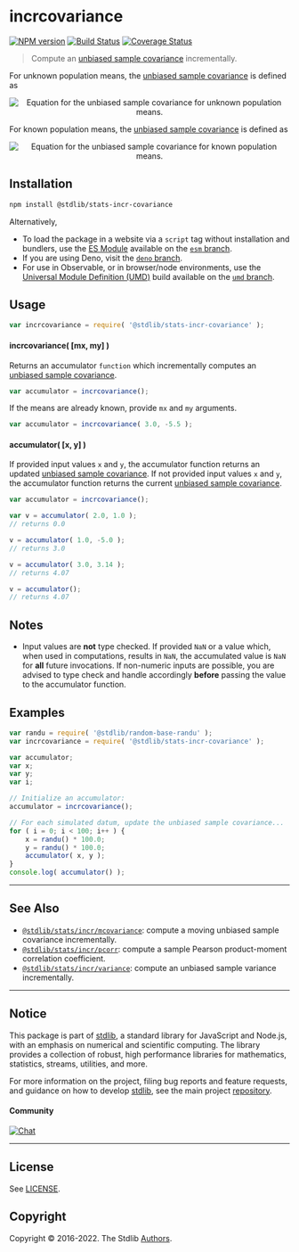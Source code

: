 <!--

@license Apache-2.0

Copyright (c) 2018 The Stdlib Authors.

Licensed under the Apache License, Version 2.0 (the "License");
you may not use this file except in compliance with the License.
You may obtain a copy of the License at

   http://www.apache.org/licenses/LICENSE-2.0

Unless required by applicable law or agreed to in writing, software
distributed under the License is distributed on an "AS IS" BASIS,
WITHOUT WARRANTIES OR CONDITIONS OF ANY KIND, either express or implied.
See the License for the specific language governing permissions and
limitations under the License.

-->

# incrcovariance

[![NPM version][npm-image]][npm-url] [![Build Status][test-image]][test-url] [![Coverage Status][coverage-image]][coverage-url] <!-- [![dependencies][dependencies-image]][dependencies-url] -->

> Compute an [unbiased sample covariance][covariance] incrementally.

<section class="intro">

For unknown population means, the [unbiased sample covariance][covariance] is defined as

<!-- <equation class="equation" label="eq:unbiased_sample_covariance_unknown_means" align="center" raw="\operatorname{cov_n} = \frac{1}{n-1} \sum_{i=0}^{n-1} (x_i - \bar{x}_n)(y_i - \bar{y}_n)" alt="Equation for the unbiased sample covariance for unknown population means."> -->

<div class="equation" align="center" data-raw-text="\operatorname{cov_n} = \frac{1}{n-1} \sum_{i=0}^{n-1} (x_i - \bar{x}_n)(y_i - \bar{y}_n)" data-equation="eq:unbiased_sample_covariance_unknown_means">
    <img src="https://cdn.jsdelivr.net/gh/stdlib-js/stdlib@49d8cabda84033d55d7b8069f19ee3dd8b8d1496/lib/node_modules/@stdlib/stats/incr/covariance/docs/img/equation_unbiased_sample_covariance_unknown_means.svg" alt="Equation for the unbiased sample covariance for unknown population means.">
    <br>
</div>

<!-- </equation> -->

For known population means, the [unbiased sample covariance][covariance] is defined as

<!-- <equation class="equation" label="eq:unbiased_sample_covariance_known_means" align="center" raw="\operatorname{cov_n} = \frac{1}{n} \sum_{i=0}^{n-1} (x_i - \mu_x)(y_i - \mu_y)" alt="Equation for the unbiased sample covariance for known population means."> -->

<div class="equation" align="center" data-raw-text="\operatorname{cov_n} = \frac{1}{n} \sum_{i=0}^{n-1} (x_i - \mu_x)(y_i - \mu_y)" data-equation="eq:unbiased_sample_covariance_known_means">
    <img src="https://cdn.jsdelivr.net/gh/stdlib-js/stdlib@27e2a43c70db648bb5bbc3fd0cdee050c25adc0b/lib/node_modules/@stdlib/stats/incr/covariance/docs/img/equation_unbiased_sample_covariance_known_means.svg" alt="Equation for the unbiased sample covariance for known population means.">
    <br>
</div>

<!-- </equation> --> 

</section>

<!-- /.intro -->

<section class="installation">

## Installation

```bash
npm install @stdlib/stats-incr-covariance
```

Alternatively,

-   To load the package in a website via a `script` tag without installation and bundlers, use the [ES Module][es-module] available on the [`esm` branch][esm-url].
-   If you are using Deno, visit the [`deno` branch][deno-url].
-   For use in Observable, or in browser/node environments, use the [Universal Module Definition (UMD)][umd] build available on the [`umd` branch][umd-url].

</section>

<section class="usage">

## Usage

```javascript
var incrcovariance = require( '@stdlib/stats-incr-covariance' );
```

#### incrcovariance( \[mx, my] )

Returns an accumulator `function` which incrementally computes an [unbiased sample covariance][covariance].

```javascript
var accumulator = incrcovariance();
```

If the means are already known, provide `mx` and `my` arguments.

```javascript
var accumulator = incrcovariance( 3.0, -5.5 );
```

#### accumulator( \[x, y] )

If provided input values `x` and `y`, the accumulator function returns an updated [unbiased sample covariance][covariance]. If not provided input values `x` and `y`, the accumulator function returns the current [unbiased sample covariance][covariance].

```javascript
var accumulator = incrcovariance();

var v = accumulator( 2.0, 1.0 );
// returns 0.0

v = accumulator( 1.0, -5.0 );
// returns 3.0

v = accumulator( 3.0, 3.14 );
// returns 4.07

v = accumulator();
// returns 4.07
```

</section>

<!-- /.usage -->

<section class="notes">

## Notes

-   Input values are **not** type checked. If provided `NaN` or a value which, when used in computations, results in `NaN`, the accumulated value is `NaN` for **all** future invocations. If non-numeric inputs are possible, you are advised to type check and handle accordingly **before** passing the value to the accumulator function.

</section>

<!-- /.notes -->

<section class="examples">

## Examples

<!-- eslint no-undef: "error" -->

```javascript
var randu = require( '@stdlib/random-base-randu' );
var incrcovariance = require( '@stdlib/stats-incr-covariance' );

var accumulator;
var x;
var y;
var i;

// Initialize an accumulator:
accumulator = incrcovariance();

// For each simulated datum, update the unbiased sample covariance...
for ( i = 0; i < 100; i++ ) {
    x = randu() * 100.0;
    y = randu() * 100.0;
    accumulator( x, y );
}
console.log( accumulator() );
```

</section>

<!-- /.examples -->

<!-- Section for related `stdlib` packages. Do not manually edit this section, as it is automatically populated. -->

<section class="related">

* * *

## See Also

-   <span class="package-name">[`@stdlib/stats/incr/mcovariance`][@stdlib/stats/incr/mcovariance]</span><span class="delimiter">: </span><span class="description">compute a moving unbiased sample covariance incrementally.</span>
-   <span class="package-name">[`@stdlib/stats/incr/pcorr`][@stdlib/stats/incr/pcorr]</span><span class="delimiter">: </span><span class="description">compute a sample Pearson product-moment correlation coefficient.</span>
-   <span class="package-name">[`@stdlib/stats/incr/variance`][@stdlib/stats/incr/variance]</span><span class="delimiter">: </span><span class="description">compute an unbiased sample variance incrementally.</span>

</section>

<!-- /.related -->

<!-- Section for all links. Make sure to keep an empty line after the `section` element and another before the `/section` close. -->


<section class="main-repo" >

* * *

## Notice

This package is part of [stdlib][stdlib], a standard library for JavaScript and Node.js, with an emphasis on numerical and scientific computing. The library provides a collection of robust, high performance libraries for mathematics, statistics, streams, utilities, and more.

For more information on the project, filing bug reports and feature requests, and guidance on how to develop [stdlib][stdlib], see the main project [repository][stdlib].

#### Community

[![Chat][chat-image]][chat-url]

---

## License

See [LICENSE][stdlib-license].


## Copyright

Copyright &copy; 2016-2022. The Stdlib [Authors][stdlib-authors].

</section>

<!-- /.stdlib -->

<!-- Section for all links. Make sure to keep an empty line after the `section` element and another before the `/section` close. -->

<section class="links">

[npm-image]: http://img.shields.io/npm/v/@stdlib/stats-incr-covariance.svg
[npm-url]: https://npmjs.org/package/@stdlib/stats-incr-covariance

[test-image]: https://github.com/stdlib-js/stats-incr-covariance/actions/workflows/test.yml/badge.svg?branch=main
[test-url]: https://github.com/stdlib-js/stats-incr-covariance/actions/workflows/test.yml?query=branch:main

[coverage-image]: https://img.shields.io/codecov/c/github/stdlib-js/stats-incr-covariance/main.svg
[coverage-url]: https://codecov.io/github/stdlib-js/stats-incr-covariance?branch=main

<!--

[dependencies-image]: https://img.shields.io/david/stdlib-js/stats-incr-covariance.svg
[dependencies-url]: https://david-dm.org/stdlib-js/stats-incr-covariance/main

-->

[umd]: https://github.com/umdjs/umd
[es-module]: https://developer.mozilla.org/en-US/docs/Web/JavaScript/Guide/Modules

[deno-url]: https://github.com/stdlib-js/stats-incr-covariance/tree/deno
[umd-url]: https://github.com/stdlib-js/stats-incr-covariance/tree/umd
[esm-url]: https://github.com/stdlib-js/stats-incr-covariance/tree/esm

[chat-image]: https://img.shields.io/gitter/room/stdlib-js/stdlib.svg
[chat-url]: https://gitter.im/stdlib-js/stdlib/

[stdlib]: https://github.com/stdlib-js/stdlib

[stdlib-authors]: https://github.com/stdlib-js/stdlib/graphs/contributors

[stdlib-license]: https://raw.githubusercontent.com/stdlib-js/stats-incr-covariance/main/LICENSE

[covariance]: https://en.wikipedia.org/wiki/Covariance

<!-- <related-links> -->

[@stdlib/stats/incr/mcovariance]: https://github.com/stdlib-js/stats-incr-mcovariance

[@stdlib/stats/incr/pcorr]: https://github.com/stdlib-js/stats-incr-pcorr

[@stdlib/stats/incr/variance]: https://github.com/stdlib-js/stats-incr-variance

<!-- </related-links> -->

</section>

<!-- /.links -->
